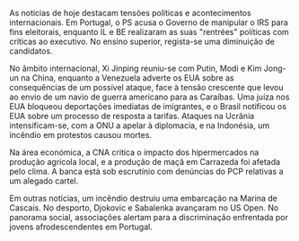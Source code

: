 As notícias de hoje destacam tensões políticas e acontecimentos internacionais. Em Portugal, o PS acusa o Governo de manipular o IRS para fins eleitorais, enquanto IL e BE realizaram as suas "rentrées" políticas com críticas ao executivo. No ensino superior, regista-se uma diminuição de candidatos.

No âmbito internacional, Xi Jinping reuniu-se com Putin, Modi e Kim Jong-un na China, enquanto a Venezuela adverte os EUA sobre as consequências de um possível ataque, face à tensão crescente que levou ao envio de um navio de guerra americano para as Caraíbas. Uma juíza nos EUA bloqueou deportações imediatas de imigrantes, e o Brasil notificou os EUA sobre um processo de resposta a tarifas. Ataques na Ucrânia intensificam-se, com a ONU a apelar à diplomacia, e na Indonésia, um incêndio em protestos causou mortes.

Na área económica, a CNA critica o impacto dos hipermercados na produção agrícola local, e a produção de maçã em Carrazeda foi afetada pelo clima. A banca está sob escrutínio com denúncias do PCP relativas a um alegado cartel.

Em outras notícias, um incêndio destruiu uma embarcação na Marina de Cascais. No desporto, Djokovic e Sabalenka avançaram no US Open. No panorama social, associações alertam para a discriminação enfrentada por jovens afrodescendentes em Portugal.